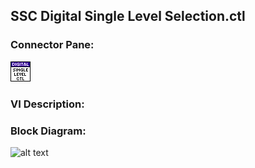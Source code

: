 ## **SSC Digital Single Level Selection.ctl**
### Connector Pane:
![alt text](/docs/images/Instrument%20Control/Digital/SSC%20Digital/Pin%20Levels%20and%20Timing/SSC%20Digital%20Single%20Level%20Selection.ctlc.png "SSC Digital Single Level Selection.ctl connector pane")

### VI Description:


### Block Diagram:
![alt text](/docs/images/Instrument%20Control/Digital/SSC%20Digital/Pin%20Levels%20and%20Timing/SSC%20Digital%20Single%20Level%20Selection.ctld.png "SSC Digital Single Level Selection.ctl block diagram")
